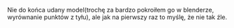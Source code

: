Nie do końca udany model(trochę za bardzo pokroiłem go w blenderze, wyrównanie punktów z tyłu), ale jak na pierwszy raz to myślę, że nie tak źle.
